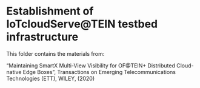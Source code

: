 # Establishment of IoTcloudServe@TEIN testbed infrastructure

This folder contains the materials from:

“Maintaining SmartX Multi-View Visibility for OF@TEIN+ Distributed Cloud-native Edge Boxes”, Transactions on Emerging Telecommunications Technologies (ETT), WILEY, (2020)